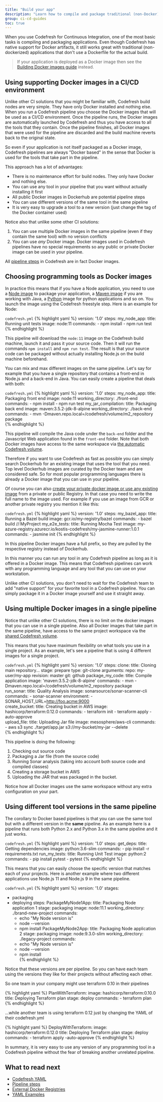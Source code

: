 ```yaml
---
title: "Build your app"
description: "Learn how to compile and package traditional (non-Docker) artifacts"
group: ci-cd-guides
toc: true
---
```


When you use Codefresh for Continuous Integration, one of the most basic tasks is compiling and packaging applications. Even though Codefresh has native support for Docker artifacts, it still works great with traditional (non-dockerized) applications that don't use a Dockerfile for the actual build.

>If your application is deployed as a Docker image then see the [Building Docker images guide]({{site.baseurl}}/docs/ci-cd-guides/building-docker-images/) instead.

## Using supporting Docker images in a CI/CD environment

Unlike other CI solutions that you might be familiar with, Codefresh build nodes are very simple. They have only Docker installed and nothing else. When you run a Codefresh pipeline you choose the Docker images that will be used as a CI/CD environment. Once the pipeline runs, the Docker images are automatically launched by Codefresh and thus you have access to all the tools that they contain. Once the pipeline finishes, all Docker images that were used for the pipeline are discarded and the build machine reverts back to the original state.

So even if your application is not itself packaged as a Docker image, Codefresh pipelines are always "Docker based" in the sense that Docker is used for the tools that take part in the pipeline.

This approach has a lot of advantages:

 * There is no maintenance effort for build nodes. They only have Docker and nothing else.
 * You can use any tool in your pipeline that you want without actually installing it first
 * All public Docker images in Dockerhub are potential pipeline steps
 * You can use different versions of the same tool in the same pipeline
 * It is very easy to upgrade a tool to a new version (just change the tag of the Docker container used)

Notice also that unlike some other CI solutions:

1. You can use multiple Docker images in the same pipeline (even if they contain the same tool) with no version conflicts
1. You can use *any* Docker image. Docker images used in Codefresh pipelines have no special requirements so any public or private Docker image can be used in your pipeline.

All [pipeline steps]({{site.baseurl}}/docs/codefresh-yaml/steps/) in Codefresh are in fact Docker images.


## Choosing programming tools as Docker images

In practice this means that if you have a Node application, you need to use a [Node image]({{site.baseurl}}/docs/learn-by-example/nodejs)  to package your application, a [Maven image]({{site.baseurl}}/docs/learn-by-example/java/spring-boot-2/) if you are working with Java, a [Python]({{site.baseurl}}/docs/learn-by-example/python/) image for python applications and so on. You launch the image using the Codefresh freestyle step. Here is an example for Node:

`codefresh.yml`
{% highlight yaml %}
version: '1.0'
steps:
  my_node_app:
    title: Running unit tests
    image: node:11
    commands:
     - npm install
     - npm run test
{% endhighlight %}

This pipeline will download the `node:11` image on the Codefresh build machine, launch it and pass it your source code. Then it will run the commands `npm install` and `npm run test`. The result is that your source code can be packaged without actually installing Node.js on the build machine beforehand.

You can mix and max different images on the same pipeline. Let's say for example that you have a single repository that contains a front-end in Node.js and a back-end in Java. You can easily create a pipeline that deals with both:

`codefresh.yml`
{% highlight yaml %}
version: '1.0'
steps:
  my_node_app:
    title: Packaging front end
    image: node:11
    working_directory: ./front-end
    commands:
     - npm install
     - npm run test
  my_jar_compilation:
    title: Packaging back end
    image: maven:3.5.2-jdk-8-alpine
    working_directory: ./back-end
    commands:
     - mvn -Dmaven.repo.local=/codefresh/volume/m2_repository package   
{% endhighlight %}

This pipeline will compile the Java code under the `back-end` folder and the Javascript Web application found in the `front-end` folder. Note that both Docker images have access to the same workspace via [the automatic Codefresh volume]({{site.baseurl}}/docs/configure-ci-cd-pipeline/introduction-to-codefresh-pipelines/#sharing-the-workspace-between-build-steps).

Therefore if you want to use Codefresh as fast as possible you can simply search Dockerhub for an existing image that uses the tool that you need. Top level Dockerhub images are curated by the Docker team and are considered safe. So for most popular programming languages there is already a Docker image that you can use in your pipeline.

Of course you can also [create your private docker image or use any existing image]({{site.baseurl}}/docs/docker-registries/working-with-docker-registries/) from a private or public Registry. In that case you need to write the full name to the image used. For example if you use an image from GCR or another private registry you mention it like this:

`codefresh.yml`
{% highlight yaml %}
version: '1.0'
steps:
  my_bazel_app:
    title: Running a Bazel build
    image: gcr.io/my-registry/bazel
    commands:
     - bazel build //:MyProject
  my_e2e_tests:
    title: Running Mocha Test
    image: my-azure-registry.azurecr.io/kostis-codefresh/my-jasmine-runner:1.0.1 
    commands:
     - jasmine init
{% endhighlight %}

In this pipeline Docker images have a full prefix, so they are pulled by the respective registry instead of Dockerhub.

In this manner you can run any tool in any Codefresh pipeline as long as it is offered in a Docker image. This means that Codefresh pipelines can work with any programming language and any tool that you can use on your workstation.

Unlike other CI solutions, you don't need to wait for the Codefresh team to add "native support" for your favorite tool in a Codefresh pipeline. You can simply package it in a Docker image yourself and use it straight away.


## Using multiple Docker images in a single pipeline

Notice that unlike other CI solutions, there is no limit on the docker images that you can use in a single pipeline. Also all Docker images that take part in the same pipeline, have access to the same project workspace via the [shared Codefresh volume]({{site.baseurl}}/docs/configure-ci-cd-pipeline/introduction-to-codefresh-pipelines/#sharing-the-workspace-between-build-steps).

This means that you have maximum flexibility on what tools you use in a single project. As an example, let's see a pipeline that is using 4 different images for a single project.


`codefresh.yml`
{% highlight yaml %}
version: '1.0'
steps:
  clone:
    title: Cloning main repository...
    stage: prepare
    type: git-clone
    arguments:
      repo: my-user/my-app
      revision: master
      git: github
  package_my_code:
    title: Compile application
    image: 'maven:3.5.2-jdk-8-alpine'
    commands:
     - mvn -Dmaven.repo.local=/codefresh/volume/m2_repository package   
  run_sonar:
    title: Quality Analysis
    image: sonarsource/sonar-scanner-cli
    commands:
     - sonar-scanner
    environment:
     - SONAR_HOST_URL=http://foo.acme:9000     
  create_bucket:
    title: Creating bucket in AWS
    image: hashicorp/terraform:0.12.0
    commands:
      - terraform init
      - terraform apply -auto-approve   
  upload_file:
    title: Uploading Jar file
    image: mesosphere/aws-cli
    commands:
     - aws s3 sync ./target/app.jar s3://my-bucket/my-jar --delete        
{% endhighlight %}

This pipeline is doing the following:

1. Checking out source code
1. Packaging a Jar file (from the source code)
1. Running Sonar analysis (taking into account both source code and compiled classes)
1. Creating a storage bucket in AWS
1. Uploading the JAR that was packaged in the bucket.

Notice how all Docker images use the same workspace without any extra configuration on your part.

## Using different tool versions in the same pipeline 

The corollary to Docker based pipelines is that you can use the same tool but with a different version in the **same** pipeline.
As an example here is a pipeline that runs both Python 2.x and Python 3.x in the same pipeline and it just works.

`codefresh.yml`
{% highlight yaml %}
version: '1.0'
steps:
  get_deps:
    title: Getting dependencies
    image: python:3.6-slim
    commands:
     - pip install -r requirements.txt
  run_my_tests:
    title: Running Unit Test
    image: python:2 
    commands:
     - pip install pytest
     - pytest
{% endhighlight %}

This means that you can easily choose the specific version that matches each of your projects. Here is another example
where two different applications use Node.js 11 and Node.js 9 in the same pipeline.

`codefresh.yml`
{% highlight yaml %}
version: '1.0'
stages:
 - packaging
 - deploying
steps:
  PackageMyNode1App:
    title: Packaging Node application 1
    stage: packaging
    image: node:11.1
    working_directory: ./brand-new-project
    commands:
      - echo "My Node version is"
      - node --version
      - npm install
  PackageMyNode2App:
    title: Packaging Node application 2
    stage: packaging
    image: node:9.3.0-slim
    working_directory: ./legacy-project
    commands:
      - echo "My Node version is"
      - node --version
      - npm install  
{% endhighlight %}

Notice that these versions are per pipeline. So you can have each team using the versions they like for their projects
without affecting each other.

So one team in your company might use terraform 0.10 in their pipelines


{% highlight yaml %}
  PlanWithTerraform:
    image: hashicorp/terraform:0.10.0
    title: Deploying Terraform plan
    stage: deploy
    commands:
      - terraform plan
{% endhighlight %}

...while another team is using terraform 0.12 just by changing the YAML of their codefresh.yml

{% highlight yaml %}
  DeployWithTerraform:
    image: hashicorp/terraform:0.12.0
    title: Deploying Terraform plan
    stage: deploy
    commands:
      - terraform apply -auto-approve 
{% endhighlight %}


In summary, it is very easy to use any version of any programming tool in a Codefresh pipeline without the fear of breaking 
another unrelated pipeline.


## What to read next

* [Codefresh YAML]({{site.baseurl}}/docs/codefresh-yaml/what-is-the-codefresh-yaml/)
* [Pipeline steps]({{site.baseurl}}/docs/codefresh-yaml/steps/)
* [External Docker Registries]({{site.baseurl}}/docs/docker-registries/external-docker-registries/)
* [YAML Examples]({{site.baseurl}}/docs/yaml-examples/examples/)






